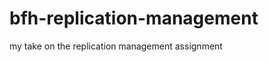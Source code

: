 bfh-replication-management
==========================

my take on the replication management assignment
